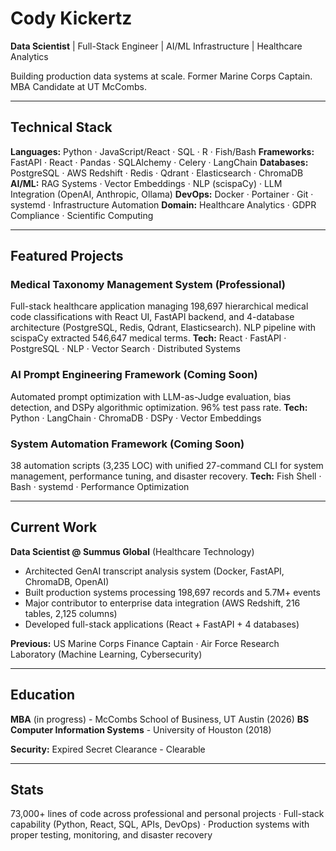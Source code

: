 # Cody Kickertz

  **Data Scientist** | Full-Stack Engineer | AI/ML Infrastructure | Healthcare Analytics

  Building production data systems at scale. Former Marine Corps Captain. MBA Candidate at UT McCombs.

  ---

  ## Technical Stack

  **Languages:** Python · JavaScript/React · SQL · R · Fish/Bash
  **Frameworks:** FastAPI · React · Pandas · SQLAlchemy · Celery · LangChain
  **Databases:** PostgreSQL · AWS Redshift · Redis · Qdrant · Elasticsearch · ChromaDB
  **AI/ML:** RAG Systems · Vector Embeddings · NLP (scispaCy) · LLM Integration (OpenAI, Anthropic, Ollama)
  **DevOps:** Docker · Portainer · Git · systemd · Infrastructure Automation
  **Domain:** Healthcare Analytics · GDPR Compliance · Scientific Computing

  ---

  ## Featured Projects

  ### Medical Taxonomy Management System (Professional)
  Full-stack healthcare application managing 198,697 hierarchical medical code classifications with React UI, FastAPI backend, and 4-database architecture (PostgreSQL, Redis, Qdrant,
  Elasticsearch). NLP pipeline with scispaCy extracted 546,647 medical terms.
  **Tech:** React · FastAPI · PostgreSQL · NLP · Vector Search · Distributed Systems

  ### AI Prompt Engineering Framework (Coming Soon)
  Automated prompt optimization with LLM-as-Judge evaluation, bias detection, and DSPy algorithmic optimization. 96% test pass rate.
  **Tech:** Python · LangChain · ChromaDB · DSPy · Vector Embeddings

  ### System Automation Framework (Coming Soon)
  38 automation scripts (3,235 LOC) with unified 27-command CLI for system management, performance tuning, and disaster recovery.
  **Tech:** Fish Shell · Bash · systemd · Performance Optimization

  ---

  ## Current Work

  **Data Scientist @ Summus Global** (Healthcare Technology)
  - Architected GenAI transcript analysis system (Docker, FastAPI, ChromaDB, OpenAI)
  - Built production systems processing 198,697 records and 5.7M+ events
  - Major contributor to enterprise data integration (AWS Redshift, 216 tables, 2,125 columns)
  - Developed full-stack applications (React + FastAPI + 4 databases)

  **Previous:** US Marine Corps Finance Captain · Air Force Research Laboratory (Machine Learning, Cybersecurity)

  ---

  ## Education

  **MBA** (in progress) - McCombs School of Business, UT Austin (2026)
  **BS Computer Information Systems** - University of Houston (2018)

  **Security:** Expired Secret Clearance - Clearable

  ---

  ## Stats

  73,000+ lines of code across professional and personal projects · Full-stack capability (Python, React, SQL, APIs, DevOps) · Production systems with proper testing, monitoring, and
  disaster recovery
